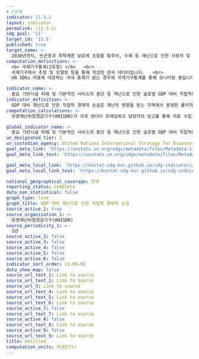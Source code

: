 ```yaml
---
# 2유형
indicator: 11.5.2
layout: indicator
permalink: /11-5-2/
sdg_goal: '11'
target_id: '11.5'
published: true
target_name: >-
  2030년까지, 빈곤층과 취약계층 보호에 초점을 맞추어, 수해 등 재난으로 인한 사망자 및 피해자수를 대폭 줄이고 세계 총 GDP대비 직접적인 경제적 손실을 대폭 감소
computation_definitions: >-
  <b> 국제기구통계(2유형) </b>   <br>
  국제기구에서 추정 및 모델링 등을 통해 작성한 한국 데이터입니다.   <br>
  UN SDGs 지표에 대응하는 국내 통계가 없는 경우에 국제기구통계를 통해 모니터링 중입니다. 

indicator_name: >-
  중요 기반시설 피해 및 기본적인 서비스의 중단 등 재난으로 인한 글로벌 GDP 대비 직접적인 경제적 손실
indicator_definition: >-
  GDP 대비 재난으로 인한 직접적 경제적 손실로 재난의 영향을 받는 지역에서 발생한 물리적 자산의 파괴된 화폐 가치의 비율
computation_calculations: >-
  유엔재난위험경감기구(UNISDR)가 각국 센다이 프레임워크 담당자의 보고를 통해 자료 수집

global_indicator_name: >-
  중요 기반시설 피해 및 기본적인 서비스의 중단 등 재난으로 인한 글로벌 GDP 대비 직접적인 경제적 손실 
un_designated_tier: I
un_custodian_agency: United Nations International Strategy for Disaster Reduction (UNISDR)
goal_meta_link: 'https://unstats.un.org/sdgs/metadata/files/Metadata-11-05-02.pdf'
goal_meta_link_text: 'https://unstats.un.org/sdgs/metadata/files/Metadata-11-05-02.pdf'

goal_meta_local_link: 'https://kostat-sdg-kor.github.io/sdg-indicators/public/data/Metadata-11-05-02_KOR.pdf'
goal_meta_local_link_text: 'https://kostat-sdg-kor.github.io/sdg-indicators/public/data/Metadata-11-05-02_KOR.pdf'

national_geographical_coverage: 전국
reporting_status: complete
data_non_statistical: false
graph_type: line
graph_title: GDP 대비 재난으로 인한 직접적 경제적 손실
source_active_1: true
source_organisation_1: >-
  유엔재난위험경감기구(UNISDR)
source_periodicity_1: >-
  1년
source_active_2: false
source_active_3: false
source_active_4: false
source_active_5: false
source_active_6: false
indicator_sort_order: 11-05-02
data_show_map: false
source_url_text_1: Link to source
source_url_text_2: Link to Source
source_url_3: Link to source
source_url_text_4: Link to source
source_url_text_5: Link to source
source_url_text_6: Link to source
source_active_7: false
source_url_text_7: Link to source
source_active_8: false
source_url_text_8: Link to source
source_active_9: false
source_url_text_9: Link to source
title: Untitled
computation_units: 퍼센트(%)
---
```

